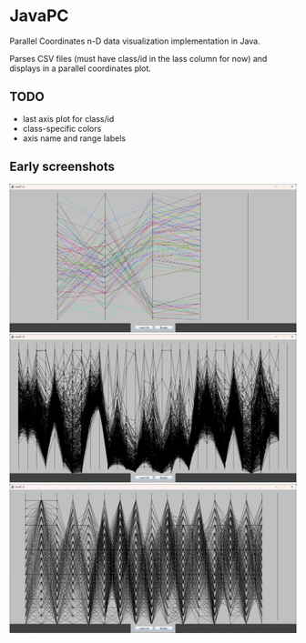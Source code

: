 # JavaPC

Parallel Coordinates n-D data visualization implementation in Java.  

Parses CSV files (must have class/id in the lass column for now) and displays in a parallel coordinates plot.  

## TODO

- last axis plot for class/id  
- class-specific colors  
- axis name and range labels  

## Early screenshots

![Iris dataset with random colors](screenshots/iris_with_random_colors.png)
![first wbc diag render](screenshots/first_wbc_diag_render.png)
![first mnist letters render](screenshots/first_mnist_letters_render.png)
